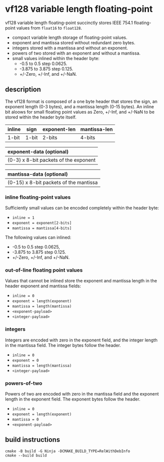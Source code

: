 # vf128 variable length floating-point

vf128 variable length floating-point succinctly stores IEEE 754.1
floating-point values from `float16` to `float128`.

- compact variable length storage of floating-point values.
- exponent and mantissa stored without redundant zero bytes.
- integers stored with a mantissa and without an exponent.
- powers of two stored with an exponent and without a mantissa.
- small values inlined within the header byte:
  - -0.5 to 0.5 step 0.0625.
  - -3.875 to 3.875 step 0.125.
  - +/-Zero, +/-Inf, and +/-NaN.

## description

The vf128 format is composed of a one byte header that stores the sign,
an exponent length (0-3 bytes), and a mantissa length (0-15 bytes). An
inline bit aloows for small floating point values as Zero, +/-Inf, and
+/-NaN to be stored within the header byte itself.

| inline | sign   | exponent-len   | mantissa-len                   |
|--------|--------|----------------|--------------------------------|
| 1-bit  | 1-bit  | 2-bits         | 4-bits                         |

| exponent-data (optional)                                          |
|:------------------------------------------------------------------|
| (0-3) x 8-bit packets of the exponent                             |

| mantissa-data (optional)                                          |
|:------------------------------------------------------------------|
| (0-15) x 8-bit packets of the mantissa                            |

### inline floating-point values

Sufficiently small values can be encoded completely within the header byte:
- `inline = 1`
- `exponent = exponent[2-bits]`
- `mantissa = mantissa[4-bits]`

The following values can inlined:
- -0.5 to 0.5 step 0.0625,
- -3.875 to 3.875 step 0.125.
- +/-Zero, +/-Inf, and +/-NaN.

### out-of-line floating point values

Values that cannot be inlined store the exponent and mantissa length in
the header exponent and mantissa fields:

- `inline = 0`
- `exponent = length(exponent)`
- `mantissa = length(mantissa)`
- `<exponent-payload>`
- `<integer-payload>`

### integers

Integers are encoded with zero in the exponent field, and the integer length
in the mantissa field. The integer bytes follow the header.

- `inline = 0`
- `exponent = 0`
- `mantissa = length(mantissa)`
- `<integer-payload>`

### powers-of-two

Powers of two are encoded with zero in the mantissa field and the exponent
length in the exponent field. The exponent bytes follow the header.

- `inline = 0`
- `exponent = length(exponent)`
- `mantissa = 0`
- `<exponent-payload>`

## build instructions

```
cmake -B build -G Ninja -DCMAKE_BUILD_TYPE=RelWithDebInfo
cmake --build build
```
